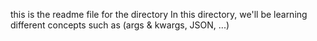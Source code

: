 this is the readme file for the directory
In this directory, we'll be learning different concepts such as (args & kwargs, JSON, ...)
